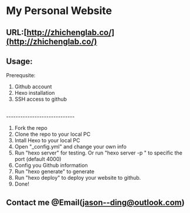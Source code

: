 # My Personal Website

## URL:[http://zhichenglab.co/](http://zhichenglab.co/)

## Usage:

Prerequsite:
1. Github account
2. Hexo installation
3. SSH access to github

<br>
-----------------------------

1. Fork the repo
2. Clone the repo to your local PC
3. Intall Hexo to your local PC
4. Open "_config.yml" and change your own info
5. Run "hexo server" for testing. Or run "hexo server -p <port>" to specific the port (default 4000)
6. Config you Github information
7. Run "hexo generate" to generate
8. Run "hexo deploy" to deploy your website to github.
9. Done!


## Contact me @Email(jason--ding@outlook.com)

